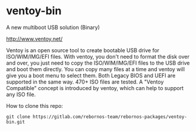 # ventoy-bin

A new multiboot USB solution (Binary)

http://www.ventoy.net/

Ventoy is an open source tool to create bootable USB drive for ISO/WIM/IMG/EFI files.
With ventoy, you don't need to format the disk over and over, you just need to copy the ISO/WIM/IMG/EFI files to the USB drive and boot them directly.
You can copy many files at a time and ventoy will give you a boot menu to select them. Both Legacy BIOS and UEFI are supported in the same way. 470+ ISO files are tested.
A "Ventoy Compatible" concept is introduced by ventoy, which can help to support any ISO file.

How to clone this repo:

```
git clone https://gitlab.com/rebornos-team/rebornos-packages/ventoy-bin.git
```

